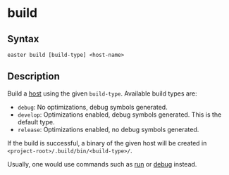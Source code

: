 # build

## Syntax

	easter build [build-type] <host-name>

## Description

Build a [host](hosts.md) using the given `build-type`.
Available build types are:

* `debug`: No optimizations, debug symbols generated.
* `develop`: Optimizations enabled, debug symbols generated. This is the default type.
* `release`: Optimizations enabled, no debug symbols generated.

If the build is successful, a binary of the given host will be created in `<project-root>/.build/bin/<build-type>/`.

Usually, one would use commands such as [run](run.md) or [debug](debug.md) instead.
